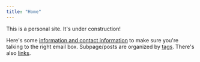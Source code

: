 ```yaml
---
title: "Home"
---
```


This is a personal site.
It's under construction!

Here's some 
[information and contact information](/about/) to make sure you're 
talking to the right email box. 
Subpage/posts are organized by [tags](/tags/).
There's also [links](/links/).

